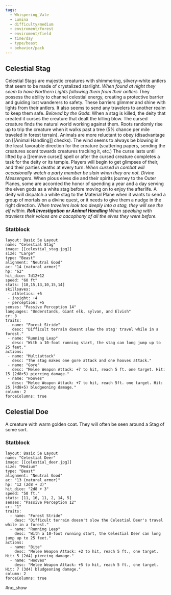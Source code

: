 ```yaml
---
tags:
  - Whispering_Vale
  - Lumina
  - difficulty/medium
  - enviroment/forest
  - enviroment/field
  - time/day
  - type/beast
  - behavior/pack
---
```

## Celestial Stag
Celestial Stags are majestic creatures with  shimmering, silvery-white antlers that seem to be made of crystalized starlight. *When found at night they seem to have Northern Lights following them from their antlers* They possess the ability to channel celestial energy, creating a protective barrier and guiding lost wanderers to safety. These barriers glimmer and shine with lights from their antlers. It also seems to send any travelers to another realm to keep them safe. 
*Beloved by the Gods*: When a stag is killed, the deity that created it curses the creature that dealt the killing blow. The cursed creature finds the natural world working against them. Roots randomly rise up to trip the creature when it walks past a tree (5% chance per mile traveled in forest terrain). Animals are more reluctant to obey (disadvantage on [[Animal Handling]] checks). The wind seems to always be blowing in the least favorable direction for the creature (scattering papers, sending the creatures scent towards creatures tracking it, etc.) The curse lasts until lifted by a [[remove curse]] spell or after the cursed creature completes a task for the deity or its temple. Players will begin to get glimpses of their, and their parties deaths at every turn. *When cursed in combat will occasionally watch a party member be slain when they are not.*
*Divine Messengers*. When pious elves die and their spirits journey to the Outer Planes, some are accorded the honor of spending a year and a day serving the elven gods as a white stag before moving on to enjoy the afterlife. A deity will dispatch a white stag to the Material Plane when it wants to send a group of mortals on a divine quest, or it needs to give them a nudge in the right direction. *When travelers look too deeply into a stag, they will see the elf within. **Roll Investigation or Animal Handling** When speaking with travelers their voices are a cacophony of all the elves they were before.*
### Statblock
```statblock 
layout: Basic 5e Layout
name: "Celestial Stag"
image: [[celestial_stag.jpg]]
size: "Large"
type: "Beast"
alignment: "Neutral Good"
ac: "14 (natural armor)"
hp: "62"
hit_dice: 7d12+12
speed: "60 ft"
stats: [18,15,13,10,15,14]
skillsaves: 
 - athletics: +5
 - insight: +4
 - perception: +5
senses: "Passive Perception 14"
languages: "Understands, Giant elk, sylvan, and Elvish"
cr: 3
traits:
 - name: "Forest Stride"
   desc: "Difficult terrain doesnt slow the stag' travel while in a forest."
 - name: "Running Leap"
   desc: "With a 10-foot running start, the stag can long jump up to 25 feet."
actions: 
 - name: "Multiattack"
   desc: "The stag makes one gore attack and one hooves attack."
 - name: "Gore"
   desc: "Melee Weapon Attack: +7 to hit, reach 5 ft. one target. Hit: 15 (2d8+5) piercing damage."
 - name: "Hooves"
   desc: "Melee Weapon Attack: +7 to hit, reach 5ft. one target. Hit: 25 (4d8+5) bludgeoning damage."
column: 2
forceColumns: true
```

## Celestial Doe
A creature with warm golden coat. They will often be seen around a Stag of some sort. 
### Statblock
```statblock
layout: Basic 5e Layout
name: "Celestial Deer"
image: [[celestial_deer.jpg]]
size: "Medium"
type: "Beast"
alignment: "Neutral Good"
ac: "13 (natural armor)"
hp: "12 (2d8 + 3)"
hit_dice: "2d8 + 3"
speed: "50 ft."
stats: [11, 16, 11, 2, 14, 5]
senses: "Passive Perception 12"
cr: "1"
traits:
  - name: "Forest Stride"
    desc: "Difficult terrain doesn't slow the Celestial Deer's travel while in a forest."
  - name: "Running Leap"
    desc: "With a 10-foot running start, the Celestial Deer can long jump up to 25 feet."
actions:
  - name: "Bite"
    desc: "Melee Weapon Attack: +2 to hit, reach 5 ft., one target. Hit: 5 (2d4) piercing damage."
  - name: "Hooves"
    desc: "Melee Weapon Attack: +5 to hit, reach 5 ft., one target. Hit: 7 (3d4) bludgeoning damage."
column: 2
forceColumns: true
```


#no_show